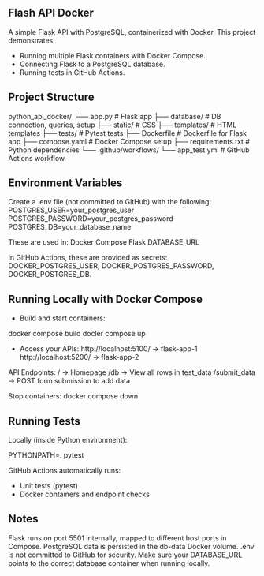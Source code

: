 Flash API Docker
-----------------------------------------------------------------------------------------
A simple Flask API with PostgreSQL, containerized with Docker. This project demonstrates:
- Running multiple Flask containers with Docker Compose.
- Connecting Flask to a PostgreSQL database.
- Running tests in GitHub Actions.

Project Structure
-----------------------------------------------------------------------------------------
python_api_docker/
├── app.py                  # Flask app
├── database/               # DB connection, queries, setup
├── static/                 # CSS
├── templates/              # HTML templates
├── tests/                  # Pytest tests
├── Dockerfile              # Dockerfile for Flask app
├── compose.yaml     # Docker Compose setup
├── requirements.txt        # Python dependencies
└── .github/workflows/
    └── app_test.yml        # GitHub Actions workflow

Environment Variables
-----------------------------------------------------------------------------------------
Create a .env file (not committed to GitHub) with the following:
POSTGRES_USER=your_postgres_user
POSTGRES_PASSWORD=your_postgres_password
POSTGRES_DB=your_database_name

These are used in:
Docker Compose
Flask DATABASE_URL

In GitHub Actions, these are provided as secrets:
DOCKER_POSTGRES_USER, DOCKER_POSTGRES_PASSWORD, DOCKER_POSTGRES_DB.


Running Locally with Docker Compose
-----------------------------------------------------------------------------------------
- Build and start containers:

docker compose build
docler compose up

- Access your APIs:
http://localhost:5100/ → flask-app-1
http://localhost:5200/ → flask-app-2

API Endpoints:
/ → Homepage
/db → View all rows in test_data
/submit_data → POST form submission to add data

Stop containers:
docker compose down



Running Tests
-----------------------------------------------------------------------------------------
Locally (inside Python environment):

PYTHONPATH=. pytest


GitHub Actions automatically runs:
- Unit tests (pytest)
- Docker containers and endpoint checks


Notes
-----------------------------------------------------------------------------------------
Flask runs on port 5501 internally, mapped to different host ports in Compose.
PostgreSQL data is persisted in the db-data Docker volume.
.env is not committed to GitHub for security.
Make sure your DATABASE_URL points to the correct database container when running locally.
